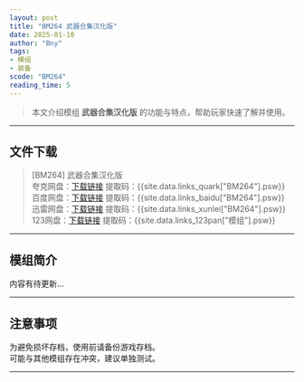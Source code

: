 ```yaml
---
layout: post
title: "BM264 武器合集汉化版"
date: 2025-01-10
author: "Bny"
tags: 
- 模组
- 装备
scode: "BM264"
reading_time: 5
---
```


> 本文介绍模组 **武器合集汉化版** 的功能与特点，帮助玩家快速了解并使用。

---

## 文件下载

> [BM264] 武器合集汉化版  
夸克网盘：[下载链接]({{site.data.links_quark["BM264"].url}}) 提取码：{{site.data.links_quark["BM264"].psw}}  
百度网盘：[下载链接]({{site.data.links_baidu["BM264"].url}}) 提取码：{{site.data.links_baidu["BM264"].psw}}  
迅雷网盘：[下载链接]({{site.data.links_xunlei["BM264"].url}}) 提取码：{{site.data.links_xunlei["BM264"].psw}}  
123网盘：[下载链接]({{site.data.links_123pan["模组"].url}}) 提取码：{{site.data.links_123pan["模组"].psw}}  

---

## 模组简介

>  
内容有待更新...  

---

## 注意事项

>  
为避免损坏存档，使用前请备份游戏存档。  
可能与其他模组存在冲突，建议单独测试。  

---

